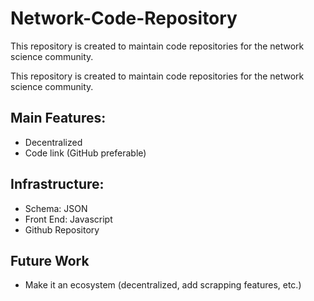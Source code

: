 # Network-Code-Repository
This repository is created to maintain code repositories for the network science community.

This repository is created to maintain code repositories for the network science community.

## Main Features:
* Decentralized
* Code link (GitHub preferable)

## Infrastructure:
* Schema: JSON
* Front End: Javascript 
* Github Repository

## Future Work 
* Make it an ecosystem (decentralized, add scrapping features, etc.)


